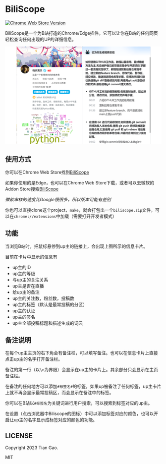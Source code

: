 # BiliScope

[![Chrome Web Store Version](https://img.shields.io/chrome-web-store/v/ekmbchepcdggpcbdpjpijphjiiiimfga)](https://chromewebstore.google.com/detail/biliscope-bilibili%E6%8F%92%E4%BB%B6%EF%BC%8C%E7%9F%A5%E9%81%93ta/ekmbchepcdggpcbdpjpijphjiiiimfga?hl=zh-CN)

BiliScope是一个为B站打造的Chrome/Edge插件。它可以让你在B站的任何网页轻松查询任何出现的UP的详细信息。

[![example_img](https://github.com/gaogaotiantian/biliscope/blob/master/img/screenshot.png)](https://github.com/gaogaotiantian/biliscope/blob/master/img/screenshot.png)

## 使用方式

你可以在Chrome Web Store找到[BiliScope](https://chrome.google.com/webstore/detail/biliscope/ekmbchepcdggpcbdpjpijphjiiiimfga)

如果你使用的是Edge，也可以在Chrome Web Store下载，或者可以去微软的Addon Store搜索[BiliScope](https://microsoftedge.microsoft.com/addons/detail/biliscope/ppfempmgnmhbeoanbndlackmlolejegm)

*微软审核的速度比Google慢很多，所以版本可能有差别*

你也可以直接clone这个project，`make`，就会打包出一个`biliscope.zip`文件，可以在`chrome://extensions`中加载（需要打开开发者模式） 


## 功能

当浏览B站时，把鼠标悬停到up主的链接上，会出现上图所示的信息卡片。

目前在卡片中显示的信息有

* up主的ID
* up主的等级
* 与up主的关注关系
* up主是否在直播
* 给up主的备注
* up主的关注数，粉丝数，投稿数
* up主的标签（默认是最常投稿的分区）
* up主的认证
* up主的签名
* up主全部投稿标题和描述生成的词云

## 备注说明

在每个up主主页的右下角会有备注栏，可以填写备注。也可以在信息卡片上直接点击up主的名字打开备注栏。

备注的第一行（以`\n`为界限）会显示在up主的卡片上。其余部分只会显示在主页备注栏。

在备注的任何地方可以添加`#标签名#`的标签，如果up被备注了任何标签，up主卡片上就不再会显示最常投稿区，而会显示在备注中的标签。

你可以在B站以`#标签名`为关键词进行用户搜索，可以搜索到标签对应的up主。

在设置（点击浏览器中Biliscope的图标）中可以添加标签对应的颜色，也可以开启让up主的名字显示成标签对应的颜色的功能。

## LICENSE

Copyright 2023 Tian Gao.

MIT
